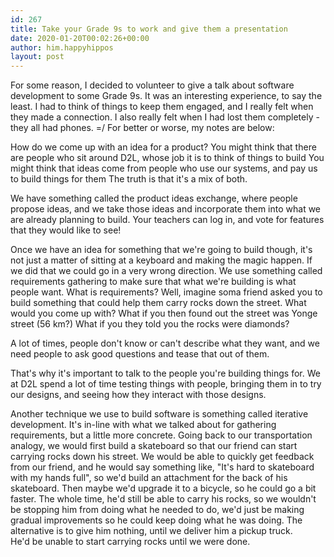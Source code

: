 ```yaml
---
id: 267
title: Take your Grade 9s to work and give them a presentation
date: 2020-01-20T00:02:26+00:00
author: him.happyhippos
layout: post
---
```


For some reason, I decided to volunteer to give a talk about software development to some Grade 9s.  It was an interesting experience, to say the least.
I had to think of things to keep them engaged, and I really felt when they made a connection. I also really felt when I had lost them completely - they all had phones. =/
For better or worse, my notes are below:



How do we come up with an idea for a product?
You might think that there are people who sit around D2L, whose job it is to think of things to build
You might think that ideas come from people who use our systems, and pay us to build things for them
The truth is that it's a mix of both.

We have something called the product ideas exchange, where people propose ideas, and we take those ideas and incorporate them into what we are already planning to build. 
Your teachers can log in, and vote for features that they would like to see!


Once we have an idea for something that we're going to build though, it's not just a matter of sitting at a keyboard and making the magic happen.
If we did that we could go in a very wrong direction.  We use something called requirements gathering to make sure that what we're building is what people want.
What is requirements? 
Well, imagine soma friend asked you to build something that could help them carry rocks down the street.
What would you come up with?
What if you then found out the street was Yonge street (56 km?)
What if you they told you the rocks were diamonds?

A lot of times, people don't know or can't describe what they want, and we need people to ask good questions and tease that out of them.

That's why it's important to talk to the people you're building things for.  We at D2L spend a lot of time testing things with people, 
bringing them in to try our designs, and seeing how they interact with those designs.

Another technique we use to build software is something called iterative development.  It's in-line with what we talked about for gathering requirements, but a little more concrete.
Going back to our transportation analogy, we would first build a skateboard so that our friend can start carrying rocks down his street. We would be able to quickly get feedback from
our friend, and he would say something like, "It's hard to skateboard with my hands full", so we'd build an attachment for the back of his skateboard.
Then maybe we'd upgrade it to a bicycle, so he could go a bit faster.  The whole time, he'd still be able to carry his rocks, so we wouldn't be stopping him from doing what he needed to do,
we'd just be making gradual improvements so he could keep doing what he was doing.  The alternative is to give him nothing, until we deliver him a pickup truck.  
He'd be unable to start carrying rocks until we were done.

